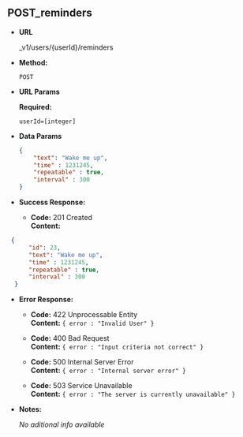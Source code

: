 **POST_reminders**
----
  

* **URL**

  _v1/users/{userId}/reminders

* **Method:**
  
  `POST` 
  
*  **URL Params**

   **Required:**
 
   `userId=[integer]`


* **Data Params**

  ```json
  {
      "text": "Wake me up",
      "time" : 1231245,
      "repeatable" : true,
      "interval" : 300
  }
  ```

* **Success Response:** 

  * **Code:** 201 Created <br />
    **Content:** 
```json
 { 
      "id": 23,
      "text": "Wake me up",
      "time" : 1231245,
      "repeatable" : true,
      "interval" : 300
  }
```
 
* **Error Response:**

  * **Code:** 422 Unprocessable Entity <br />
    **Content:** `{ error : "Invalid User" }`

  * **Code:** 400 Bad Request <br />
    **Content:** `{ error : "Input criteria not correct" }`

  * **Code:** 500 Internal Server Error <br />
    **Content:** `{ error : "Internal server error" }`

  * **Code:** 503 Service Unavailable <br />
    **Content:** `{ error : "The server is currently unavailable" }`

* **Notes:**

  _No aditional info available_

